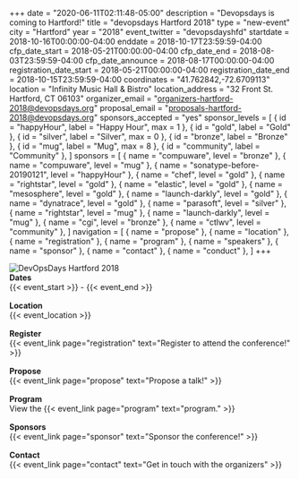 +++
date = "2020-06-11T02:11:48-05:00"
description = "Devopsdays is coming to Hartford!"
title = "devopsdays Hartford 2018"
type = "new-event"
city = "Hartford"
year = "2018"
event_twitter = "devopsdayshfd"
startdate = 2018-10-16T00:00:00-04:00
enddate = 2018-10-17T23:59:59-04:00
cfp_date_start = 2018-05-21T00:00:00-04:00
cfp_date_end = 2018-08-03T23:59:59-04:00
cfp_date_announce = 2018-08-17T00:00:00-04:00
registration_date_start = 2018-05-21T00:00:00-04:00
registration_date_end = 2018-10-15T23:59:59-04:00
coordinates = "41.762842,-72.6709113"
location = "Infinity Music Hall & Bistro"
location_address = "32 Front St. Hartford, CT 06103"
organizer_email = "organizers-hartford-2018@devopsdays.org"
proposal_email = "proposals-hartford-2018@devopsdays.org"
sponsors_accepted = "yes"
sponsor_levels = [
    { id = "happyHour", label = "Happy Hour", max = 1 },
    { id = "gold", label = "Gold" },
    { id = "silver", label = "Silver", max = 0 },
    { id = "bronze", label = "Bronze" },
    { id = "mug", label = "Mug", max = 8 },
    { id = "community", label = "Community" },
]
sponsors = [
    { name = "compuware", level = "bronze" },
    { name = "compuware", level = "mug" },
    { name = "sonatype-before-20190121", level = "happyHour" },
    { name = "chef", level = "gold" },
    { name = "rightstar", level = "gold" },
    { name = "elastic", level = "gold" },
    { name = "mesosphere", level = "gold" },
    { name = "launch-darkly", level = "gold" },
    { name = "dynatrace", level = "gold" },
    { name = "parasoft", level = "silver" },
    { name = "rightstar", level = "mug" },
    { name = "launch-darkly", level = "mug" },
    { name = "cgi", level = "bronze" },
    { name = "ctlwv", level = "community" },
]
navigation = [
    { name = "propose" },
    { name = "location" },
    { name = "registration" },
    { name = "program" },
    { name = "speakers" },
    { name = "sponsor" },
    { name = "contact" },
    { name = "conduct" },
]
+++
<div class="row">
  <div class="col-md-4 push-md-2">
    <img alt="DevOpsDays Hartford 2018" src="/events/2018/hartford/logo.png" class="img-fluid">
  </div>
  <div class="col-md-6 push-md-2" style="display: flex; align-items: center; flex-direction: row;">
    <div class="col-md-12">
      <div class="row" style="margin-bottom: 1rem;">
        <div class="col-md-12">
          <strong>Dates</strong>
        </div>
        <div class="col-md-12">
          {{< event_start >}} - {{< event_end >}}
        </div>
      </div>
      <div class="row" style="margin-bottom: 1rem;">
        <div class="col-md-12">
          <strong>Location</strong>
        </div>
        <div class="col-md-12">
          {{< event_location >}}
        </div>
      </div>
      <div class="row" style="margin-bottom: 1rem;">
        <div class="col-md-12">
          <strong>Register</strong>
        </div>
        <div class="col-md-12">
          {{< event_link page="registration" text="Register to attend the conference!" >}}
        </div>
      </div>
      <div class="row" style="margin-bottom: 1rem;">
        <div class="col-md-12">
          <strong>Propose</strong>
        </div>
        <div class="col-md-12">
          {{< event_link page="propose" text="Propose a talk!" >}}
        </div>
      </div>
      <div class="row" style="margin-bottom: 1rem;">
        <div class="col-md-12">
          <strong>Program</strong>
        </div>
        <div class="col-md-12">
          View the {{< event_link page="program" text="program." >}}
        </div>
      </div>
      <div class="row" style="margin-bottom: 1rem;">
        <div class="col-md-12">
          <strong>Sponsors</strong>
        </div>
        <div class="col-md-12">
          {{< event_link page="sponsor" text="Sponsor the conference!" >}}
        </div>
      </div>
      <div class="row" style="margin-bottom: 1rem;">
        <div class="col-md-12">
          <strong>Contact</strong>
        </div>
        <div class="col-md-12">
          {{< event_link page="contact" text="Get in touch with the organizers" >}}
        </div>
      </div>
    </div>
  </div>
</div>
